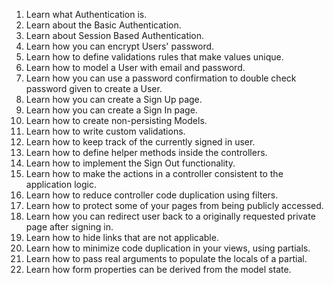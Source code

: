 1. Learn what Authentication is.
1. Learn about the Basic Authentication.
1. Learn about Session Based Authentication.
1. Learn how you can encrypt Users' password.
1. Learn how to define validations rules that make values unique.
1. Learn how to model a User with email and password.
1. Learn how you can use a password confirmation to double check password given to create a User.
1. Learn how you can create a Sign Up page.
1. Learn how you can create a Sign In page.
1. Learn how to create non-persisting Models.
1. Learn how to write custom validations.
1. Learn how to keep track of the currently signed in user.
1. Learn how to define helper methods inside the controllers.
1. Learn how to implement the Sign Out functionality.
1. Learn how to make the actions in a controller consistent to the application logic.
1. Learn how to reduce controller code duplication using filters.
1. Learn how to protect some of your pages from being publicly accessed.
1. Learn how you can redirect user back to a originally requested private page after signing in.
1. Learn how to hide links that are not applicable.
1. Learn how to minimize code duplication in your views, using partials.
1. Learn how to pass real arguments to populate the locals of a partial.
1. Learn how form properties can be derived from the model state.
